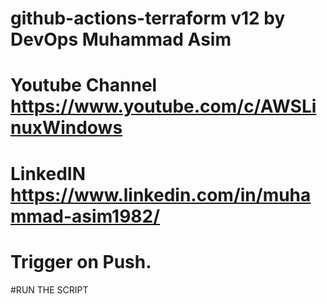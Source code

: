 # github-actions-terraform v12 by DevOps Muhammad Asim

# Youtube Channel https://www.youtube.com/c/AWSLinuxWindows

# LinkedIN https://www.linkedin.com/in/muhammad-asim1982/

# Trigger on Push.
#RUN THE SCRIPT
